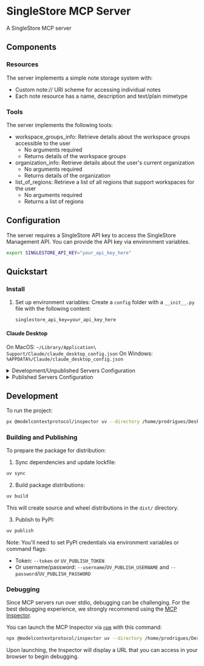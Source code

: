 # SingleStore MCP Server

A SingleStore MCP server

## Components

### Resources

The server implements a simple note storage system with:
- Custom note:// URI scheme for accessing individual notes
- Each note resource has a name, description and text/plain mimetype

### Tools

The server implements the following tools:
- workspace_groups_info: Retrieve details about the workspace groups accessible to the user
  - No arguments required
  - Returns details of the workspace groups
- organization_info: Retrieve details about the user's current organization
  - No arguments required
  - Returns details of the organization
- list_of_regions: Retrieve a list of all regions that support workspaces for the user
  - No arguments required
  - Returns a list of regions

## Configuration

The server requires a SingleStore API key to access the SingleStore Management API. You can provide the API key via environment variables.

```bash
export SINGLESTORE_API_KEY="your_api_key_here"
```

## Quickstart

### Install

1. Set up environment variables:
    Create a `config` folder with a `__init__.py` file with the following content:
    ```properties
    singlestore_api_key=your_api_key_here

#### Claude Desktop

On MacOS: `~/Library/Application\ Support/Claude/claude_desktop_config.json`
On Windows: `%APPDATA%/Claude/claude_desktop_config.json`

<details>
  <summary>Development/Unpublished Servers Configuration</summary>
  ```
  "mcpServers": {
    "SingleStore MCP Server": {
      "command": "uv",
      "args": [
        "--directory",
        "/home/prodrigues/Desktop/mcp-server/my-server",
        "run",
        "my-server"
      ]
    }
  }
  ```
</details>

<details>
  <summary>Published Servers Configuration</summary>
  ```
  "mcpServers": {
    "SingleStore MCP Server": {
      "command": "uvx",
      "args": [
        "my-server"
      ]
    }
  }
  ```
</details>

## Development

To run the project:
```bash
px @modelcontextprotocol/inspector uv --directory /home/prodrigues/Desktop/mcp-server-singlestore/src/my_server run server.py
```

### Building and Publishing

To prepare the package for distribution:

1. Sync dependencies and update lockfile:
```bash
uv sync
```

2. Build package distributions:
```bash
uv build
```

This will create source and wheel distributions in the `dist/` directory.

3. Publish to PyPI:
```bash
uv publish
```

Note: You'll need to set PyPI credentials via environment variables or command flags:
- Token: `--token` or `UV_PUBLISH_TOKEN`
- Or username/password: `--username`/`UV_PUBLISH_USERNAME` and `--password`/`UV_PUBLISH_PASSWORD`

### Debugging

Since MCP servers run over stdio, debugging can be challenging. For the best debugging
experience, we strongly recommend using the [MCP Inspector](https://github.com/modelcontextprotocol/inspector).

You can launch the MCP Inspector via [`npm`](https://docs.npmjs.com/downloading-and-installing-node-js-and-npm) with this command:

```bash
npx @modelcontextprotocol/inspector uv --directory /home/prodrigues/Desktop/mcp-server-singlestore/src/my_server run server.py
```

Upon launching, the Inspector will display a URL that you can access in your browser to begin debugging.